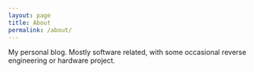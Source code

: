 ```yaml
---
layout: page
title: About
permalink: /about/
---
```


My personal blog. Mostly software related, with some occasional reverse engineering or hardware project. 

